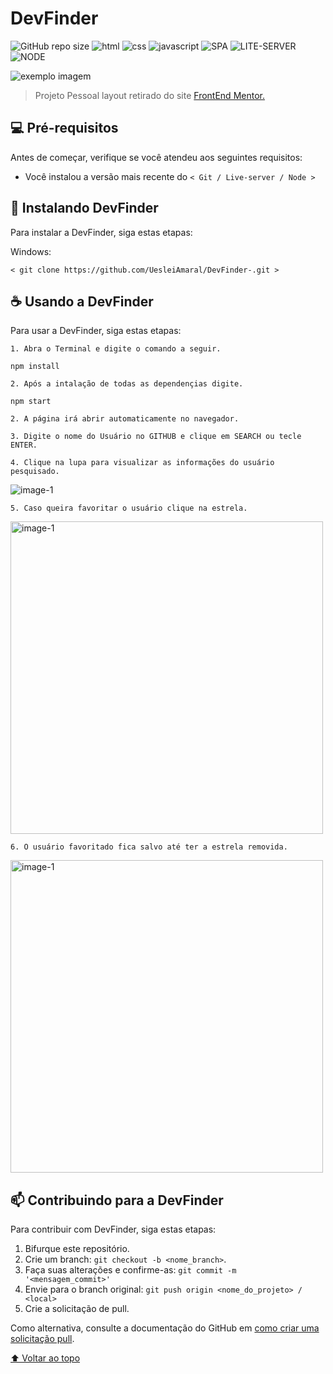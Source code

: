 # DevFinder

![GitHub repo size](https://img.shields.io/github/repo-size/UesleiAmaral/DevFinder-)
![html](https://img.shields.io/badge/-HTML-red)
![css](https://img.shields.io/badge/-CSS-blueviolet)
![javascript](https://img.shields.io/badge/-JAVASCRIPT-yellow)
![SPA](https://img.shields.io/badge/-SPA-black)
![LITE-SERVER](https://img.shields.io/badge/-LITE--SERVER-orange)
![NODE](https://img.shields.io/badge/-NODE-brightgreen)



<img src="https://github.com/UesleiAmaral/utils/blob/main/devFinderHome.png" alt="exemplo imagem" alignItem="center">

> Projeto Pessoal layout retirado do site <a href="https://www.frontendmentor.io/challenges/github-user-search-app-Q09YOgaH6" target="blank_">FrontEnd Mentor.</a>

## 💻 Pré-requisitos

Antes de começar, verifique se você atendeu aos seguintes requisitos:

* Você instalou a versão mais recente do `< Git / Live-server / Node >`

## 🚀 Instalando DevFinder

Para instalar a DevFinder, siga estas etapas:

Windows:
```
< git clone https://github.com/UesleiAmaral/DevFinder-.git >
```

## ☕ Usando a DevFinder

Para usar a DevFinder, siga estas etapas:

```
1. Abra o Terminal e digite o comando a seguir.
```

```
npm install
```

```
2. Após a intalação de todas as dependençias digite.
```

```
npm start
```

```
2. A página irá abrir automaticamente no navegador.
```

```
3. Digite o nome do Usuário no GITHUB e clique em SEARCH ou tecle ENTER.
```
```
4. Clique na lupa para visualizar as informações do usuário pesquisado.
```
  <img src="https://github.com/UesleiAmaral/utils/blob/main/devFinderSearch.png" alt="image-1" border="0" >

```
5. Caso queira favoritar o usuário clique na estrela.
```
<img src="https://github.com/UesleiAmaral/utils/blob/main/devFinderSearchView.png" alt="image-1" border="0" width="500" >

```
6. O usuário favoritado fica salvo até ter a estrela removida.
```

<img src="https://github.com/UesleiAmaral/utils/blob/main/youFavorites.png" alt="image-1" border="0" width="500" >

## 📫 Contribuindo para a  DevFinder

Para contribuir com  DevFinder, siga estas etapas:

1. Bifurque este repositório.
2. Crie um branch: `git checkout -b <nome_branch>`.
3. Faça suas alterações e confirme-as: `git commit -m '<mensagem_commit>'`
4. Envie para o branch original: `git push origin <nome_do_projeto> / <local>`
5. Crie a solicitação de pull.

Como alternativa, consulte a documentação do GitHub em [como criar uma solicitação pull](https://help.github.com/en/github/collaborating-with-issues-and-pull-requests/creating-a-pull-request).

[⬆ Voltar ao topo](#DevFinder)<br>
